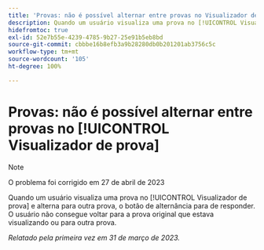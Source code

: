 ```yaml
---
title: 'Provas: não é possível alternar entre provas no Visualizador de prova'
description: Quando um usuário visualiza uma prova no [!UICONTROL Visualizador de prova] e alterna para outra versão, a lista suspensa da versão é desativada e o usuário não consegue voltar para a versão original que estava visualizando ou para outra versão da prova.
hidefromtoc: true
exl-id: 52e7b55e-4239-4785-9b27-25e91b5eb8bd
source-git-commit: cbbbe16b8efb3a9b28280db0b201201ab3756c5c
workflow-type: tm+mt
source-wordcount: '105'
ht-degree: 100%

---
```


# Provas: não é possível alternar entre provas no [!UICONTROL Visualizador de prova]

>[!NOTE]
>
>O problema foi corrigido em 27 de abril de 2023

Quando um usuário visualiza uma prova no [!UICONTROL Visualizador de prova] e alterna para outra prova, o botão de alternância para de responder. O usuário não consegue voltar para a prova original que estava visualizando ou para outra prova.

_Relatado pela primeira vez em 31 de março de 2023._
